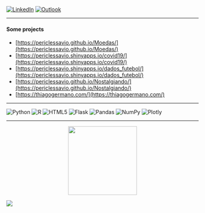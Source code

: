 [![LinkedIn](https://img.shields.io/badge/linkedin-%230077B5.svg?style=for-the-badge&logo=linkedin&logoColor=white)](https://www.linkedin.com/in/periclessavio/)
[![Outlook](https://img.shields.io/badge/Microsoft_Outlook-0078D4?style=for-the-badge&logo=microsoft-outlook&logoColor=white)](mailto:pericles.marques@outlook.com)
___
#### Some projects
 - [https://periclessavio.github.io/Moedas/](https://periclessavio.github.io/Moedas/)
 - [https://periclessavio.shinyapps.io/covid19/](https://periclessavio.shinyapps.io/covid19/)
 - [https://periclessavio.shinyapps.io/dados_futebol/](https://periclessavio.shinyapps.io/dados_futebol/)
 - [https://periclessavio.github.io/Nostalgiando/](https://periclessavio.github.io/Nostalgiando/)
 - [https://thiagogermano.com/](https://thiagogermano.com/)
___
  ![Python](https://img.shields.io/badge/python-3670A0?style=for-the-badge&logo=python&logoColor=ffdd54)
  ![R](https://img.shields.io/badge/r-%23276DC3.svg?style=for-the-badge&logo=r&logoColor=white)
  ![HTML5](https://img.shields.io/badge/html5-%23E34F26.svg?style=for-the-badge&logo=html5&logoColor=white)
  ![Flask](https://img.shields.io/badge/flask-%23000.svg?style=for-the-badge&logo=flask&logoColor=white)
  ![Pandas](https://img.shields.io/badge/pandas-%23150458.svg?style=for-the-badge&logo=pandas&logoColor=white)
  ![NumPy](https://img.shields.io/badge/numpy-%23013243.svg?style=for-the-badge&logo=numpy&logoColor=white)
  ![Plotly](https://img.shields.io/badge/Plotly-%233F4F75.svg?style=for-the-badge&logo=plotly&logoColor=white)
___
<div align="center">
  <a href="https://github.com/PericlesSavio">
  <img height="180em" src="https://github-readme-stats.vercel.app/api/top-langs/?username=PericlesSavio&layout=compact&langs_count=7&theme=dracula"/>
</div>
  

![](https://komarev.com/ghpvc/?username=PericlesSavio&label=PROFILE+VIEWS)
